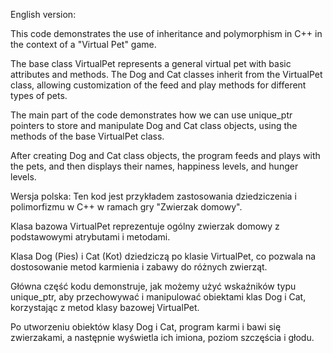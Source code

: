 English version:

This code demonstrates the use of inheritance and polymorphism in C++ in the context of a "Virtual Pet" game.

The base class VirtualPet represents a general virtual pet with basic attributes and methods. The Dog and Cat classes inherit from the VirtualPet class, allowing customization of the feed and play methods for different types of pets.

The main part of the code demonstrates how we can use unique_ptr pointers to store and manipulate Dog and Cat class objects, using the methods of the base VirtualPet class.

After creating Dog and Cat class objects, the program feeds and plays with the pets, and then displays their names, happiness levels, and hunger levels.



Wersja polska:
Ten kod jest przykładem zastosowania dziedziczenia i polimorfizmu w C++ w ramach gry "Zwierzak domowy".

Klasa bazowa VirtualPet reprezentuje ogólny zwierzak domowy z podstawowymi atrybutami i metodami.

Klasa Dog (Pies) i Cat (Kot) dziedziczą po klasie VirtualPet, co pozwala na dostosowanie metod karmienia i zabawy do różnych zwierząt.

Główna część kodu demonstruje, jak możemy użyć wskaźników typu unique_ptr, aby przechowywać i manipulować obiektami klas Dog i Cat, korzystając z metod klasy bazowej VirtualPet.

Po utworzeniu obiektów klasy Dog i Cat, program karmi i bawi się zwierzakami, a następnie wyświetla ich imiona, poziom szczęścia i głodu.
